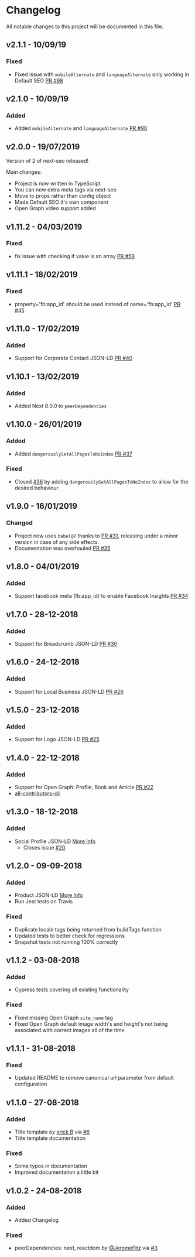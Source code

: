 # Changelog

All notable changes to this project will be documented in this file.

## v2.1.1 - 10/09/19

### Fixed

- Fixed issue with `mobileAlternate` and `languageAlternate` only working in Default SEO [PR #98](https://github.com/garmeeh/next-seo/pull/98)

## v2.1.0 - 10/09/19

### Added

- Added `mobileAlternate` and `languageAlternate` [PR #90](https://github.com/garmeeh/next-seo/pull/90)

## v2.0.0 - 19/07/2019

Version of 2 of next-seo released!

Main changes:

- Project is now written in TypeScript
- You can now extra meta tags via next-seo
- Move to props rather than config object
- Made Default SEO it's own component
- Open Graph video support added

## v1.11.2 - 04/03/2019

### Fixed

- fix issue with checking if value is an array [PR #59](https://github.com/garmeeh/next-seo/pull/59)

## v1.11.1 - 18/02/2019

### Fixed

- property='fb:app_id' should be used instead of name='fb:app_id' [PR #45](https://github.com/garmeeh/next-seo/pull/45)

## v1.11.0 - 17/02/2019

### Added

- Support for Corporate Contact JSON-LD [PR #40](https://github.com/garmeeh/next-seo/pull/40)

## v1.10.1 - 13/02/2019

### Added

- Added Next 8.0.0 to `peerDependencies`

## v1.10.0 - 26/01/2019

### Added

- Added `dangerouslySetAllPagesToNoIndex` [PR #37](https://github.com/garmeeh/next-seo/pull/37)

### Fixed

- Closed [#36](https://github.com/garmeeh/next-seo/issues/36) by adding `dangerouslySetAllPagesToNoIndex` to allow for the desired behaviour.

## v1.9.0 - 16/01/2019

### Changed

- Project now uses `babel@7` thanks to [PR #31](https://github.com/garmeeh/next-seo/pull/31), releasing under a minor version in case of any side effects.
- Documentation was overhauled [PR #35](https://github.com/garmeeh/next-seo/pull/35)

## v1.8.0 - 04/01/2019

### Added

- Support facebook meta (fb:app_id) to enable Facebook Insights [PR #34](https://github.com/garmeeh/next-seo/pull/34)

## v1.7.0 - 28-12-2018

### Added

- Support for Breadcrumb JSON-LD [PR #30](https://github.com/garmeeh/next-seo/pull/30)

## v1.6.0 - 24-12-2018

### Added

- Support for Local Business JSON-LD [PR #26](https://github.com/garmeeh/next-seo/pull/26)

## v1.5.0 - 23-12-2018

### Added

- Support for Logo JSON-LD [PR #25](https://github.com/garmeeh/next-seo/pull/25)

## v1.4.0 - 22-12-2018

### Added

- Support for Open Graph: Profile, Book and Article [PR #22](https://github.com/garmeeh/next-seo/pull/22)
- [all-contributors-cli](https://www.npmjs.com/package/all-contributors-cli)

## v1.3.0 - 18-12-2018

### Added

- Social Profile JSON-LD [More Info](https://developers.google.com/search/docs/data-types/social-profile)
  - Closes issue [#20](https://github.com/garmeeh/next-seo/issues/20)

## v1.2.0 - 09-09-2018

### Added

- Product JSON-LD [More Info](https://developers.google.com/search/docs/data-types/product)
- Run Jest tests on Travis

### Fixed

- Duplicate locale tags being returned from buildTags function
- Updated tests to better check for regressions
- Snapshot tests not running 100% correctly

## v1.1.2 - 03-08-2018

### Added

- Cypress tests covering all existing functionality

### Fixed

- Fixed missing Open Graph `site_name` tag
- Fixed Open Graph default image width's and height's not being associated with correct images all of the time

## v1.1.1 - 31-08-2018

### Fixed

- Updated README to remove canonical url parameter from default configuration

## v1.1.0 - 27-08-2018

### Added

- Title template _by_ [erick B](https://github.com/erickeno) via [#6](https://github.com/garmeeh/next-seo/pull/6)
- Title template documentation

### Fixed

- Some typos in documentation
- Improved documentation a little bit

## v1.0.2 - 24-08-2018

### Added

- Added Changelog

### Fixed

- peerDependencies: next, reactdom _by_ [@JeromeFitz](https://github.com/JeromeFitz) via [#3](https://github.com/garmeeh/next-seo/pull/3).
